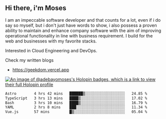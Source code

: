 ## Hi there, i'm Moses

I am an impeccable software developer and that counts for a lot, even if i do say so myself, but i don't just have words to show, i also possess a proven ability to maintain and enhance company software with the aim of improving operational functionality in line with business requirement. I build for the web and businesses with my favorite stacks.

Interested in Cloud Engineering and DevOps.

Check my written blogs
- https://geekdom.vercel.app

[![An image of @adebayomoses's Holopin badges, which is a link to view their full Holopin profile](https://holopin.me/adebayomoses)](https://holopin.io/@adebayomoses)

<!--START_SECTION:waka-->

```txt
Astro        4 hrs 42 mins   ██████▒░░░░░░░░░░░░░░░░░░   24.85 %
TypeScript   3 hrs 13 mins   ████▒░░░░░░░░░░░░░░░░░░░░   17.02 %
Bash         3 hrs 10 mins   ████▒░░░░░░░░░░░░░░░░░░░░   16.79 %
YAML         2 hrs 8 mins    ███░░░░░░░░░░░░░░░░░░░░░░   11.34 %
Vue.js       57 mins         █▒░░░░░░░░░░░░░░░░░░░░░░░   05.04 %
```

<!--END_SECTION:waka-->
